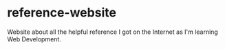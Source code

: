 # reference-website
Website about all the helpful reference I got on the Internet as I'm learning Web Development.
